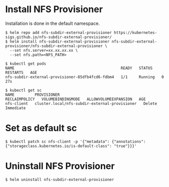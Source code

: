 # Install NFS Provisioner

Installation is done in the default namespace.
```
$ helm repo add nfs-subdir-external-provisioner https://kubernetes-sigs.github.io/nfs-subdir-external-provisioner/
$ helm install nfs-subdir-external-provisioner nfs-subdir-external-provisioner/nfs-subdir-external-provisioner \
  --set nfs.server=xx.xx.xx.xx \
  --set nfs.path=<NFS_PATH>
```

```
$ kubectl get pods  
NAME                                               READY   STATUS    RESTARTS   AGE
nfs-subdir-external-provisioner-85dfb4fcd6-fdbm4   1/1     Running   0          27s
```

```
$ kubectl get sc  
NAME         PROVISIONER                                     RECLAIMPOLICY   VOLUMEBINDINGMODE   ALLOWVOLUMEEXPANSION   AGE  
nfs-client   cluster.local/nfs-subdir-external-provisioner   Delete          Immediate    
```

# Set as default sc
```
$ kubectl patch sc nfs-client -p '{"metadata": {"annotations": {"storageclass.kubernetes.io/is-default-class": "true"}}}'
```

# Uninstall NFS Provisioner
```
$ helm uninstall nfs-subdir-external-provisioner
```
